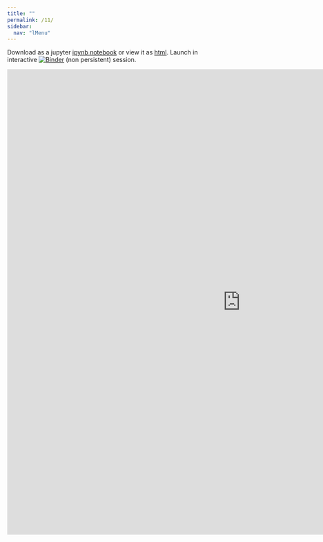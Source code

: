 ```yaml
---
title: ""
permalink: /11/
sidebar:
  nav: "lMenu"
---
```


Download as a jupyter [ipynb notebook](https://datascience-intro.github.io/1MS041-2020/lectures/11.ipynb) or view it as [html](https://datascience-intro.github.io/1MS041-2020/lectures/11.html).
Launch in interactive <a  href="https://mybinder.org/v2/gh/datascience-intro/1MS041-2020/gh-pages?filepath=lectures%2F11.ipynb" target="_blank"><img src="https://mybinder.org/badge_logo.svg" alt="Binder"></img></a> (non persistent) session.

<iframe src="https://datascience-intro.github.io/1MS041-2020/lectures/11.html" width="1080" height="1080" frameborder="0"></iframe>

    